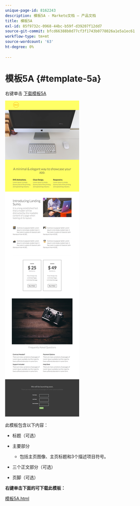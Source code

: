 ```yaml
---
unique-page-id: 8162243
description: 模板5A - Marketo文档 — 产品文档
title: 模板5A
exl-id: 85f9732c-0968-44bc-b59f-d39207f12dd7
source-git-commit: bfcd66388b0d77cf3f1743b0778026a1e5a1ec61
workflow-type: tm+mt
source-wordcount: '63'
ht-degree: 0%

---
```


# 模板5A {#template-5a}

右键单击 [下载模板5A](https://experienceleague.adobe.com/landing/marketo/lp-templates/template-5a.html)

![](assets/image2015-6-29-16-3a9-3a32.png)

此模板包含以下内容：

* 标题（可选）
* 主要部分

   * 包括主页图像、主页标题和3个描述项目符号。

* 三个正文部分（可选）
* 页脚（可选）

**右键单击下面的可下载此模板：**

[模板5A.html](https://experienceleague.adobe.com/landing/marketo/lp-templates/template-5a.html)

